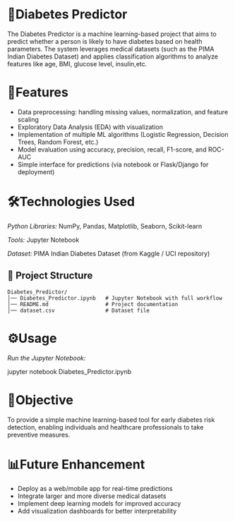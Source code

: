 # 📌Diabetes Predictor
The Diabetes Predictor is a machine learning-based project that aims to predict whether a person is likely to have diabetes based on health parameters. The system leverages medical datasets (such as the PIMA Indian Diabetes Dataset) and applies classification algorithms to analyze features like age, BMI, glucose level, insulin,etc.

# 🚀Features
- Data preprocessing: handling missing values, normalization, and feature scaling
- Exploratory Data Analysis (EDA) with visualization
- Implementation of multiple ML algorithms (Logistic Regression, Decision Trees, Random Forest, etc.)
- Model evaluation using accuracy, precision, recall, F1-score, and ROC-AUC
- Simple interface for predictions (via notebook or Flask/Django for deployment)

# 🛠️Technologies Used

_Python Libraries:_ NumPy, Pandas, Matplotlib, Seaborn, Scikit-learn

_Tools:_ Jupyter Notebook

_Dataset:_ PIMA Indian Diabetes Dataset (from Kaggle / UCI repository)

## 📂 Project Structure
```
Diabetes_Predictor/
│── Diabetes_Predictor.ipynb   # Jupyter Notebook with full workflow
│── README.md                  # Project documentation
│── dataset.csv                # Dataset file
```


# ⚙️Usage
_Run the Jupyter Notebook:_

jupyter notebook Diabetes_Predictor.ipynb

# 🎯Objective
To provide a simple machine learning-based tool for early diabetes risk detection, enabling individuals and healthcare professionals to take preventive measures.

# 📊Future Enhancement
- Deploy as a web/mobile app for real-time predictions
- Integrate larger and more diverse medical datasets
- Implement deep learning models for improved accuracy
- Add visualization dashboards for better interpretability
